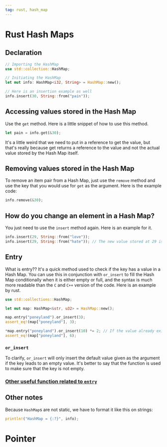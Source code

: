 ```yaml
---
tag: rust, hash_map
---
```


# Rust Hash Maps

## Declaration

```rust
// Importing the HashMap
use std::collection::HashMap;

// Initiating the HashMap
let mut info: HashMap<i32, String> = HashMap::new();

// Here is an insertion example as well
info.insert(30, String::from("pain"));
```

## Accessing values stored in the Hash Map

Use the `get` method. Here is a little snippet of how to use this method.

```rust
let pain = info.get(&30);
```
It's a little weird that we need to put in a reference to get the value, but that's really because get returns a reference to the value and not the actual value stored by the Hash Map itself.

## Removing values stored in the Hash Map

To remove an item pair from a Hash Map, just use the `remove` method and use the key that you would use for `get` as the argument. Here is the example code:

```rust
info.remove(&30);
```

## How do you change an element in a Hash Map?

You just need to use the `insert` method again. Here is an example for it.

```rust
info.insert(29, String::from("love"));
info.insert(29, String::from("hate")); // The new value stored at 29 is now "hate"
```

## Entry

What is entry?? It's a quick method used to check if the key has a value in a Hash Map. You can use this in conjunction with `or_insert` to fill the Hash Map conditionally when it is either empty or full, and the syntax is much more readable than the `C` and `C++` version of the code. Here is an example by rust.

```rust
use std::collections::HashMap;

let mut map: HashMap<&str, u32> = HashMap::new();

map.entry("poneyland").or_insert(3);
assert_eq!(map["poneyland"], 3);

*map.entry("poneyland").or_insert(10) *= 2; // If the value already exists and needs to be edited
assert_eq!(map["poneyland"], 6);
```

### `or_insert`

To clarify, `or_insert` will only insert the default value given as the argument if the key leads to an empty value. It's better to say that the function is used to make sure that the key is not empty.

### [Other useful function related to `entry`](https://doc.rust-lang.org/std/collections/hash_map/enum.Entry.html)

## Other notes

Because `HashMap`s are not static, we have to format it like this on strings:

```rust
println!("HashMap = {:?}", info);
```

# Pointer
